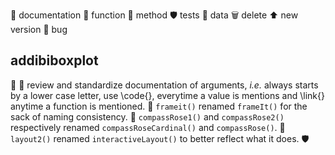 :book: documentation
:hammer: function
:wrench: method
:shield: tests
:floppy_disk: data
:wastebasket: delete
:arrow_up: new version
:bug: bug

## addibiboxplot

:book:
:book: review and standardize documentation of arguments, *i.e.* always starts by a lower case letter, use
\code{}, everytime a value is mentions and \link{} anytime a function is mentioned.
:hammer: `frameit()` renamed `frameIt()` for the sack of naming consistency.
:hammer: `compassRose1()` and `compassRose2()` respectively renamed `compassRoseCardinal()` and `compassRose()`.
:hammer: `layout2()` renamed `interactiveLayout()` to better reflect what it does.
:shield:
